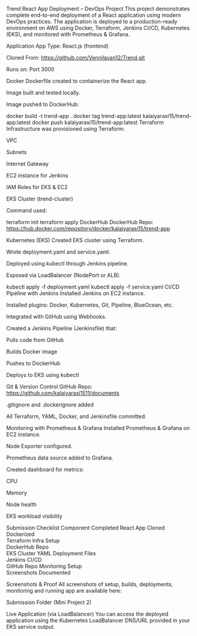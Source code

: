 Trend React App Deployment – DevOps Project
This project demonstrates complete end-to-end deployment of a React application using modern DevOps practices. The application is deployed to a production-ready environment on AWS using Docker, Terraform, Jenkins CI/CD, Kubernetes (EKS), and monitored with Prometheus & Grafana.

 Application
App Type: React.js (frontend)

Cloned From: https://github.com/Vennilavan12/Trend.git

Runs on: Port 3000

 Docker
Dockerfile created to containerize the React app.

Image built and tested locally.

Image pushed to DockerHub:

docker build -t trend-app .
docker tag trend-app:latest kalaiyarasi15/trend-app:latest
docker push kalaiyarasi15/trend-app:latest
 Terraform
Infrastructure was provisioned using Terraform:

 VPC

 Subnets

 Internet Gateway

 EC2 instance for Jenkins

 IAM Roles for EKS & EC2

 EKS Cluster (trend-cluster)

Command used:

terraform init
terraform apply
 DockerHub
DockerHub Repo: https://hub.docker.com/repository/docker/kalaiyarasi15/trend-app

 Kubernetes (EKS)
Created EKS cluster using Terraform.

Wrote deployment.yaml and service.yaml.

Deployed using kubectl through Jenkins pipeline.

Exposed via LoadBalancer (NodePort or ALB).

kubectl apply -f deployment.yaml
kubectl apply -f service.yaml
CI/CD Pipeline with Jenkins
Installed Jenkins on EC2 instance.

Installed plugins: Docker, Kubernetes, Git, Pipeline, BlueOcean, etc.

Integrated with GitHub using Webhooks.

Created a Jenkins Pipeline (Jenkinsfile) that:

Pulls code from GitHub

Builds Docker image

Pushes to DockerHub

Deploys to EKS using kubectl

 Git & Version Control
GitHub Repo: https://github.com/kalaiyarasi1511/documents

.gitignore and .dockerignore added

All Terraform, YAML, Docker, and Jenkinsfile committed.

 Monitoring with Prometheus & Grafana
Installed Prometheus & Grafana on EC2 instance.

Node Exporter configured.

Prometheus data source added to Grafana.

Created dashboard for metrics:

CPU

Memory

Node health

EKS workload visibility

 Submission Checklist
Component	Completed
React App Cloned	
Dockerized	
Terraform Infra Setup	
DockerHub Repo	
EKS Cluster	
YAML Deployment Files	
Jenkins CI/CD	
GitHub Repo	
Monitoring Setup	
Screenshots Documented

 Screenshots & Proof
All screenshots of setup, builds, deployments, monitoring and running app are available here:

 Submission Folder (Mini Project 2)

 Live Application (via LoadBalancer)
You can access the deployed application using the Kubernetes LoadBalancer DNS/URL provided in your EKS service output.
